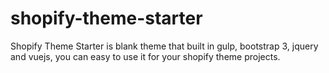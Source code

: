 # shopify-theme-starter
Shopify Theme Starter is blank theme that built in gulp, bootstrap 3, jquery and vuejs, you can easy to use it for your shopify theme projects.

